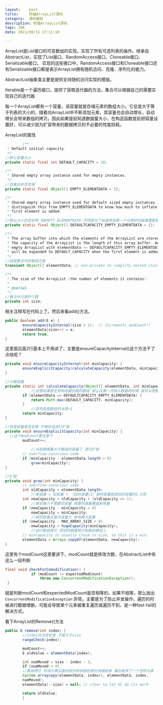 ```yaml
---
layout:    post
title:     死磕ArrayList源码
category:  源码解析
description: 死磕ArrayList源码
tags: JDK
date: 2021/08/11 17:11:10

---
```


ArrayList是List接口的可变数组的实现。实现了所有可选列表的操作。继承自AbstractList，实现了List接口、RandomAccess接口、Cloneable接口、Serializable接口。
实现的这些接口中，RandomAccess接口和Cloneable接口还有Serializable接口都是表示ArrayList拥有随机访问、克隆、序列化的能力。

AbstractList抽象类主要是提供支持随机访问实现的模版。

Iterable是一个遍历接口，提供了获取迭代器的方法，集合可以根据自己的需要实现自己的迭代器

每一个ArrayList都有一个容量，该容量就是存储元素的数组大小。它总是大于等于列表的大小的，随着向ArrayList中不断添加元素，其容量也会自动增长，自动增长会带来数组的拷贝。因此如果提前知道数据量大小，在构造函数提前把容量设置好，可以减少因为扩容带来的数据拷贝的不必要的性能损耗。

ArrayList的属性

```java
		/**
 * Default initial capacity.
 */
//默认容量大小
private static final int DEFAULT_CAPACITY = 10;

/**
 * Shared empty array instance used for empty instances.
 */
//空集合的空实例
private static final Object[] EMPTY_ELEMENTDATA = {};

/**
 * Shared empty array instance used for default sized empty instances. We
 * distinguish this from EMPTY_ELEMENTDATA to know how much to inflate when
 * first element is added.
 */
//默认大小的空实例 和EMPTY_ELEMENTDATA 不同是为了知道添加第一个元素的时候需要膨胀多少
private static final Object[] DEFAULTCAPACITY_EMPTY_ELEMENTDATA = {};

/**
 * The array buffer into which the elements of the ArrayList are stored.
 * The capacity of the ArrayList is the length of this array buffer. Any
 * empty ArrayList with elementData == DEFAULTCAPACITY_EMPTY_ELEMENTDATA
 * will be expanded to DEFAULT_CAPACITY when the first element is added.
 */
//就是集合中的数组元素
transient Object[] elementData; // non-private to simplify nested class access

/**
 * The size of the ArrayList (the number of elements it contains).
 *
 * @serial
 */
//集合中元素的个数
private int size;
```

相关注释写在代码上了。然后来看add()方法。

```java
public boolean add(E e) {
        ensureCapacityInternal(size + 1);  // Increments modCount!!
        elementData[size++] = e;
        return true;
}
```

这里面后面2行基本上不用讲了，主要是ensureCapacityInternal()这个方法干了点啥呢？

```java
private void ensureCapacityInternal(int minCapacity) {
        ensureExplicitCapacity(calculateCapacity(elementData, minCapacity));
}

//计算容量
private static int calculateCapacity(Object[] elementData, int minCapacity) {
  			//这里如果是无参构造器创建的数组 那么在第一次插入数据的时候 就可以把数据扩容到默认大小
        if (elementData == DEFAULTCAPACITY_EMPTY_ELEMENTDATA) {
            return Math.max(DEFAULT_CAPACITY, minCapacity);
        }
  			//否则就是数组的长度+1
        return minCapacity;
}

//检查容量是否足够 不够的话进行扩容
private void ensureExplicitCapacity(int minCapacity) {
  //这个modCount要注意下
        modCount++;
				
  			//当前数据量大于数组的容量了 进行扩容
        // overflow-conscious code
        if (minCapacity - elementData.length > 0)
            grow(minCapacity);
}

//扩容
private void grow(int minCapacity) {
        // overflow-conscious code
        int oldCapacity = elementData.length;
  			//新容量 = 旧容量 + （旧的容量/2）新的容量就是旧的容量的1.5倍
        int newCapacity = oldCapacity + (oldCapacity >> 1);
  			//新容量小于需要的容量 需要的容量覆盖新容量
        if (newCapacity - minCapacity < 0)
            newCapacity = minCapacity;
  			//新的容量比最大容量大 使用最大容量
        if (newCapacity - MAX_ARRAY_SIZE > 0)
            newCapacity = hugeCapacity(minCapacity);
  			//进行数组拷贝 把旧的数据拷贝到新的数组上
        // minCapacity is usually close to size, so this is a win:
        elementData = Arrays.copyOf(elementData, newCapacity);
}
```

这里有个modCount这里要讲下，modCount就是修改次数，在AbstractList中有这么一段判断

```java
final void checkForComodification() {
            if (modCount != expectedModCount)
                throw new ConcurrentModificationException();
 }
```

就是判断modCount和expectedModCount是否相等的，如果不相等，那么抛出`ConcurrentModificationException` 异常。主要是为了防止并发操作，遍历的时候进行数据增删，可能会导致某个元素被重复遍历或遍历不到，是一种fast-fail的解决方式。

看下ArrayList的Remove()方法

```java
public E remove(int index) {
        //index合法性检查 不能大于size
        rangeCheck(index);

        modCount++;
        E oldValue = elementData(index);

        int numMoved = size - index - 1;
        if (numMoved > 0)
        //数组拷贝 将该元素后面的部分和前面的部分拼接起来 最后面多了一个空的元素
        System.arraycopy(elementData, index+1, elementData, index,
        numMoved);
        elementData[--size] = null; // clear to let GC do its work

        return oldValue;
        }


```


